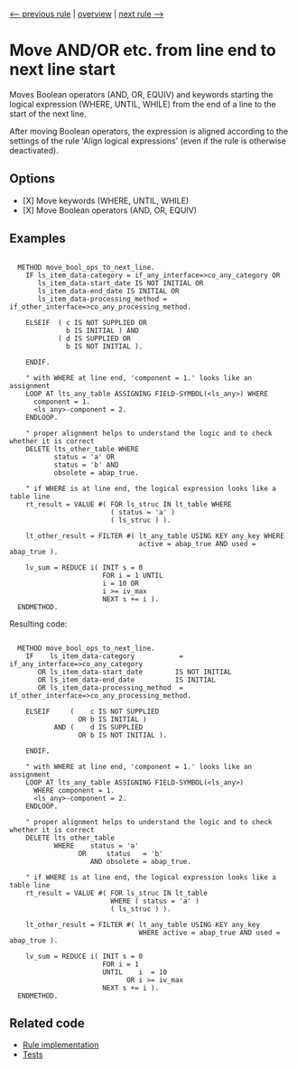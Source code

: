 [<-- previous rule](NotIsRule.md) | [overview](../rules.md) | [next rule -->](StringTemplateRule.md)

# Move AND/OR etc. from line end to next line start

Moves Boolean operators \(AND, OR, EQUIV\) and keywords starting the logical expression \(WHERE, UNTIL, WHILE\) from the end of a line to the start of the next line.

After moving Boolean operators, the expression is aligned according to the settings of the rule 'Align logical expressions' \(even if the rule is otherwise deactivated\).

## Options

* \[X\] Move keywords \(WHERE, UNTIL, WHILE\)
* \[X\] Move Boolean operators \(AND, OR, EQUIV\)

## Examples


```ABAP

  METHOD move_bool_ops_to_next_line.
    IF ls_item_data-category = if_any_interface=>co_any_category OR
       ls_item_data-start_date IS NOT INITIAL OR
       ls_item_data-end_date IS INITIAL OR
       ls_item_data-processing_method = if_other_interface=>co_any_processing_method.

    ELSEIF  ( c IS NOT SUPPLIED OR
              b IS INITIAL ) AND
            ( d IS SUPPLIED OR
              b IS NOT INITIAL ).

    ENDIF.

    " with WHERE at line end, 'component = 1.' looks like an assignment
    LOOP AT lts_any_table ASSIGNING FIELD-SYMBOL(<ls_any>) WHERE
      component = 1.
      <ls_any>-component = 2.
    ENDLOOP.

    " proper alignment helps to understand the logic and to check whether it is correct
    DELETE lts_other_table WHERE
           status = 'a' OR
           status = 'b' AND
           obsolete = abap_true.

    " if WHERE is at line end, the logical expression looks like a table line
    rt_result = VALUE #( FOR ls_struc IN lt_table WHERE
                         ( status = 'a' )
                         ( ls_struc ) ).

    lt_other_result = FILTER #( lt_any_table USING KEY any_key WHERE
                                active = abap_true AND used = abap_true ).

    lv_sum = REDUCE i( INIT s = 0
                       FOR i = 1 UNTIL
                       i = 10 OR
                       i >= iv_max
                       NEXT s += i ).
  ENDMETHOD.
```

Resulting code:

```ABAP

  METHOD move_bool_ops_to_next_line.
    IF    ls_item_data-category           = if_any_interface=>co_any_category
       OR ls_item_data-start_date        IS NOT INITIAL
       OR ls_item_data-end_date          IS INITIAL
       OR ls_item_data-processing_method  = if_other_interface=>co_any_processing_method.

    ELSEIF     (    c IS NOT SUPPLIED
                 OR b IS INITIAL )
           AND (    d IS SUPPLIED
                 OR b IS NOT INITIAL ).

    ENDIF.

    " with WHERE at line end, 'component = 1.' looks like an assignment
    LOOP AT lts_any_table ASSIGNING FIELD-SYMBOL(<ls_any>)
      WHERE component = 1.
      <ls_any>-component = 2.
    ENDLOOP.

    " proper alignment helps to understand the logic and to check whether it is correct
    DELETE lts_other_table
           WHERE    status = 'a'
                 OR     status   = 'b'
                    AND obsolete = abap_true.

    " if WHERE is at line end, the logical expression looks like a table line
    rt_result = VALUE #( FOR ls_struc IN lt_table
                         WHERE ( status = 'a' )
                         ( ls_struc ) ).

    lt_other_result = FILTER #( lt_any_table USING KEY any_key
                                WHERE active = abap_true AND used = abap_true ).

    lv_sum = REDUCE i( INIT s = 0
                       FOR i = 1
                       UNTIL    i  = 10
                             OR i >= iv_max
                       NEXT s += i ).
  ENDMETHOD.
```

## Related code

* [Rule implementation](../../com.sap.adt.abapcleaner/src/com/sap/adt/abapcleaner/rules/syntax/LogicalOperatorPositionRule.java)
* [Tests](../../test/com.sap.adt.abapcleaner.test/src/com/sap/adt/abapcleaner/rules/syntax/LogicalOperatorPositionTest.java)

